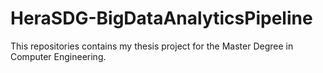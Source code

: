 # HeraSDG-BigDataAnalyticsPipeline
This repositories contains my thesis project for the Master Degree in Computer Engineering.
